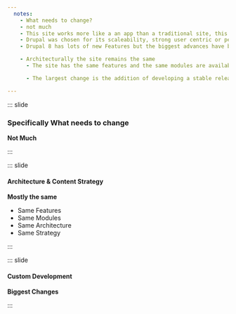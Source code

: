 ```yaml
---
  notes:
    - What needs to change?
    - not much
    - This site works more like a an app than a traditional site, this means we have slightly different expectations when choosing a Framework.
    - Drupal was chosen for its scaleability, strong user centric or permissions based content model, high quality contrib space, and familiarity. As I said before I have been doing drupal professionally for close to 10 years, so I am very familiar with the project, community, and workflow. However, I am constantly looking into other technology and I have built things with other tech when Drupal isn't the best choice, so this isn't a statement coming from the island.
    - Drupal 8 has lots of new Features but the biggest advances have been in underlying architecture (with the content/config entity system) and development workflow (with the switch to Semantic Versioning).

    - Architecturally the site remains the same
      - The site has the same features and the same modules are available to provide us with the same architecture and content strategy.

      - The largest change is the addition of developing a stable release for whatever we use for the response saving.

---
```


::: slide

### Specifically What needs to change

**Not Much**

:::

::: slide

#### Architecture & Content Strategy

**Mostly the same**

 - Same Features
 - Same Modules
 - Same Architecture
 - Same Strategy

:::

::: slide

#### Custom Development

**Biggest Changes**

:::
